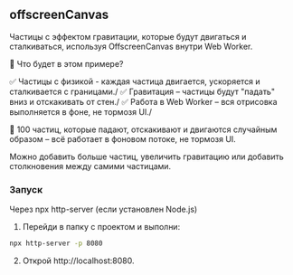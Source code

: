 ## offscreenCanvas

Частицы с эффектом гравитации, которые будут двигаться и сталкиваться, используя OffscreenCanvas внутри Web Worker.

📌 Что будет в этом примере?

✅ Частицы с физикой - каждая частица двигается, ускоряется и сталкивается с границами./
✅ Гравитация – частицы будут "падать" вниз и отскакивать от стен./
✅ Работа в Web Worker – вся отрисовка выполняется в фоне, не тормозя UI./

🌟 100 частиц, которые падают, отскакивают и двигаются случайным образом – всё работает в фоновом потоке, не тормозя UI.

Можно добавить больше частиц, увеличить гравитацию или добавить столкновения между самими частицами.

### Запуск

Через npx http-server (если установлен Node.js)

1. Перейди в папку с проектом и выполни:

```sh
npx http-server -p 8080
```

2. Открой http://localhost:8080.
